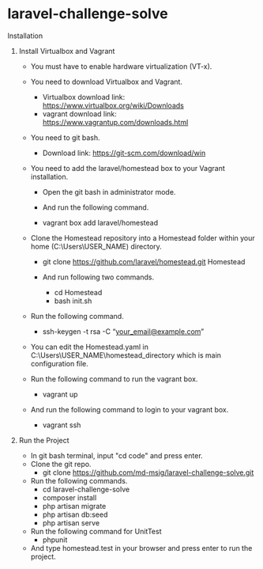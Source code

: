 # laravel-challenge-solve

Installation
1.	Install Virtualbox and Vagrant
    - You must have to enable hardware virtualization (VT-x).
    - You need to download Virtualbox and Vagrant. 
        - Virtualbox download link: https://www.virtualbox.org/wiki/Downloads 
        - vagrant download link: https://www.vagrantup.com/downloads.html
    - You need to git bash. 
        - Download link: https://git-scm.com/download/win
    - You need to add the laravel/homestead box to your Vagrant installation. 
        - Open the git bash in administrator mode. 
        - And run the following command.

        - vagrant box add laravel/homestead

    - Clone the Homestead repository into a Homestead folder within your home (C:\Users\USER_NAME) directory.
        - git clone https://github.com/laravel/homestead.git Homestead

        - And run following two commands.
            - cd Homestead 
            - bash init.sh

    - Run the following command.
        - ssh-keygen -t rsa -C “your_email@example.com”
    - You can edit the Homestead.yaml in C:\Users\USER_NAME\homestead_directory which is main configuration file.
    - Run the following command to run the vagrant box. 
        - vagrant up
    - And run the following command to login to your vagrant box. 
        - vagrant ssh

2.	Run the Project
    - In git bash terminal, input "cd code" and press enter.
    - Clone the git repo. 
        - git clone https://github.com/md-msig/laravel-challenge-solve.git
    - Run the following commands.      
        - cd laravel-challenge-solve 
        - composer install
        - php artisan migrate
        - php artisan db:seed
        - php artisan serve
    - Run the following command for UnitTest
        - phpunit
    - And type homestead.test in your browser and press enter to run the project.

